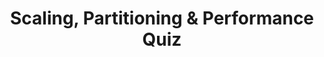 ---
layout: quiz
title: "Scaling, Partitioning & Performance Quiz"
questions:
  - q: "EASY: In a streaming system, which metric best indicates that consumers are not keeping up with producers?"
    options:
      - "A growing consumer lag (increasing backlog of unprocessed messages)."
      - "A high 99th percentile (p99) processing latency."
      - "A high producer throughput (messages per second)."
      - "An increased number of partitions in the system."
    answer: 0
  - q: "EASY: What is one effect of using large batch sizes and compressing messages in a messaging system?"
    options:
      - "Improved throughput and lower latency per message."
      - "Lower network usage with no impact on latency."
      - "Higher overall throughput but potentially increased end-to-end latency."
      - "Reduced throughput and improved latency per message."
    answer: 2
  - q: "EASY: If one partition in a distributed system becomes a hot partition (receiving much more traffic than others), how can you mitigate this hotspot?"
    options:
      - "Increase the partition's replication factor to spread load."
      - "Reduce the total number of partitions to concentrate resources."
      - "Route all traffic through a single broker to avoid imbalance."
      - "Modify the partitioning strategy (e.g., add a random key prefix) to better distribute traffic."
    answer: 3
  - q: "EASY: In a messaging pipeline, what is the main purpose of implementing back-pressure?"
    options:
      - "To maximize throughput by sending messages at the fastest rate possible."
      - "To prevent producers from overwhelming slower consumers."
      - "To replicate messages to multiple consumers simultaneously."
      - "To randomly drop messages when load is high."
    answer: 1
  - q: "EASY: What is a typical trade-off when replicating data across multiple availability zones or regions?"
    options:
      - "Improved fault tolerance and availability, but higher network latency."
      - "Lower latency for all users due to multiple data copies."
      - "Elimination of the need for data backups or durability measures."
      - "Reduced data durability because of long-distance replication."
    answer: 0
  - q: "MEDIUM: Which partitioning strategy minimizes data movement when new partitions or nodes are added?"
    options:
      - "Hashing keys by taking the key mod the current number of partitions."
      - "Partitioning by sorted key ranges."
      - "Using a single partition for all data."
      - "Using a consistent hashing scheme for key distribution."
    answer: 3
  - q: "MEDIUM: In a system with consumer groups, what is the purpose of tracking an offset for each group?"
    options:
      - "To evenly distribute messages across all partitions in the cluster."
      - "To throttle producers from sending messages too quickly."
      - "To keep track of the last consumed position in each partition for that group."
      - "To measure the network delay between producers and consumers."
    answer: 2
  - q: "MEDIUM: In a replicated messaging cluster, how is a new leader chosen for a partition after its leader fails?"
    options:
      - "All client applications vote to elect a new partition leader."
      - "An in-sync follower replica is promoted to become the new leader."
      - "The partition remains unavailable until the original leader restarts."
      - "The broker with the longest uptime takes over as leader automatically."
    answer: 1
  - q: "MEDIUM: Why do many high-throughput systems use an append-only log on disk instead of random writes or only in-memory storage?"
    options:
      - "In-memory storage ensures data will persist even after a server restart."
      - "Sequential disk writes are faster than random writes and still provide durability unlike memory."
      - "Random writes on modern SSDs are faster than sequential writes."
      - "Using an append-only log eliminates the need for any memory caching."
    answer: 1
  - q: "MEDIUM: Compared to standard queues, what is a known limitation of Amazon SQS FIFO queues?"
    options:
      - "They cannot preserve the ordering of messages."
      - "They do not support sending messages in batches."
      - "They have a much lower maximum throughput (around 300 messages per second by default)."
      - "They are not replicated across multiple availability zones."
    answer: 2
  - q: "MEDIUM: In Apache Kafka, what happens during a consumer group rebalance event?"
    options:
      - "Consumers pause consuming messages while partition assignments are rearranged."
      - "All committed offsets for the group are reset to the earliest position."
      - "No new messages can be produced to the topic during the rebalance."
      - "The replication factor of each partition is automatically increased."
    answer: 0
  - q: "HARD: In the context of high-throughput messaging, what does 'zero-copy' data transfer mean?"
    options:
      - "Using specialized hardware so that message latency is virtually zero."
      - "Moving data from disk to network without copying it through user-space memory."
      - "Replicating messages to a backup node with zero CPU overhead."
      - "Compressing messages so they occupy zero space until needed."
    answer: 1
  - q: "HARD: In a replicated log, when would a follower be removed from the In-Sync Replicas (ISR) set?"
    options:
      - "When it falls too far behind the leader in keeping up with new messages."
      - "When it acknowledges writes faster than the leader does."
      - "When it is promoted to leader for a different partition."
      - "When it runs a newer software version than the leader."
    answer: 0
  - q: "HARD: Which design choice helps a messaging system avoid back-pressure issues?"
    options:
      - "Using an unbounded queue on the consumer side to buffer incoming messages."
      - "Having producers push messages to consumers as quickly as possible."
      - "Disabling acknowledgments to maximize producer throughput."
      - "Letting consumers pull messages from the queue at their own pace."
    answer: 3
  - q: "HARD: Requiring acknowledgments from all in-sync replicas (acks=all) instead of only the leader (acks=1) will generally:"
    options:
      - "Reduce durability of messages but significantly improve throughput."
      - "Have no effect on overall throughput or message loss risk."
      - "Increase reliability (less risk of data loss) but at the cost of some throughput."
      - "Improve throughput by writing to all replicas in parallel."
    answer: 2
---